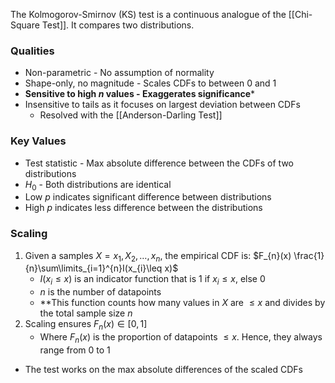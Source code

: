 The Kolmogorov-Smirnov (KS) test is a continuous analogue of the [[Chi-Square Test]]. It compares two distributions.

### Qualities
* Non-parametric - No assumption of normality
* Shape-only, no magnitude - Scales CDFs to between $0$ and $1$
* **Sensitive to high $n$ values - Exaggerates significance***
* Insensitive to tails as it focuses on largest deviation between CDFs
	* Resolved with the [[Anderson-Darling Test]]

### Key Values
* Test statistic - Max absolute difference between the CDFs of two distributions
* $H_{0}$ - Both distributions are identical
* Low $p$ indicates significant difference between distributions
* High $p$ indicates less difference between the distributions

### Scaling
1. Given a samples $X = {x_{1}, X_{2}, \dots , x_{n}}$, the empirical CDF is: $F_{n}(x) \frac{1}{n}\sum\limits_{i=1}^{n}I(x_{i}\leq x)$ 
	* $I(x_{i}\leq x)$ is an indicator function that is 1 if $x_{i} \leq x$, else $0$
	* $n$ is the number of datapoints
	* **This function counts how many values in $X$ are $\leq x$ and divides by the total sample size $n$
2. Scaling ensures $F_{n}(x) \in [0,1]$
	* Where $F_{n}(x)$ is the proportion of datapoints $\leq x$. Hence, they always range from $0$ to $1$
* The test works on the max absolute differences of the scaled CDFs